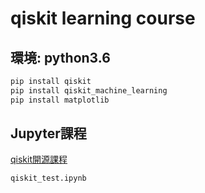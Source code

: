 # qiskit learning course
## 環境: python3.6
```bash
pip install qiskit
pip install qiskit_machine_learning
pip install matplotlib
```
## Jupyter課程
[qiskit開源課程](https://learn.qiskit.org/course/machine-learning/variational-classification)
```bash
qiskit_test.ipynb
```
